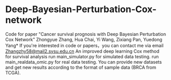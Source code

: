 # Deep-Bayesian-Perturbation-Cox-network
Code for paper "Cancer survival prognosis with Deep Bayesian Perturbation Cox Network" Zhongyue Zhang, Hua Chai, Yi Wang, Zixiang Pan, Yuedong Yang*
If you're interested in code or papers，you can contact me via email Zhangzhy58@mail2.sysu.edu.cn
  An improved deep learning Cox method for survival analysis
  run main_simulator.py for simulated data testing.
  run main_realdata_omic.py for real data testing.
  You can provide new datasets and get new results according to the format of sample data (BRCA from TCGA).
